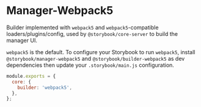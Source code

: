 # Manager-Webpack5

Builder implemented with `webpack5` and `webpack5`-compatible loaders/plugins/config, used by `@storybook/core-server` to build the manager UI.

`webpack5` is the default. To configure your Storybook to run `webpack5`, install `@storybook/manager-webpack5` and `@storybook/builder-webpack5` as dev dependencies then update your `.storybook/main.js` configuration.

```js
module.exports = {
  core: {
    builder: 'webpack5',
  },
};
```
